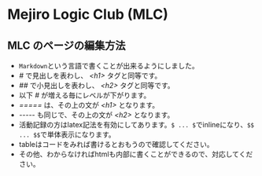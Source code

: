 Mejiro Logic Club (MLC)
================================================================

## MLC のページの編集方法
- `Markdown`という言語で書くことが出来るようにしました。
- _#_ で見出しを表わし、 _\<h1\>_ タグと同等です。
- _##_ で小見出しを表わし、 _\<h2\>_ タグと同等です。
- 以下 _#_ が増える毎にレベルが下がります。
- _=====_ は、その上の文が _\<h1\>_ となります。
- _-----_ も同じで、その上の文が _\<h2\>_ となります。
- 活動記録の方はlatex記法を有効にしてあります。`$ ... $`でinlineになり、`$$ ... $$`で単体表示になります。
- tableはコードをみれば書けるとおもうので確認してください。
- その他、わからなければhtmlも内部に書くことができるので、対応してください。
